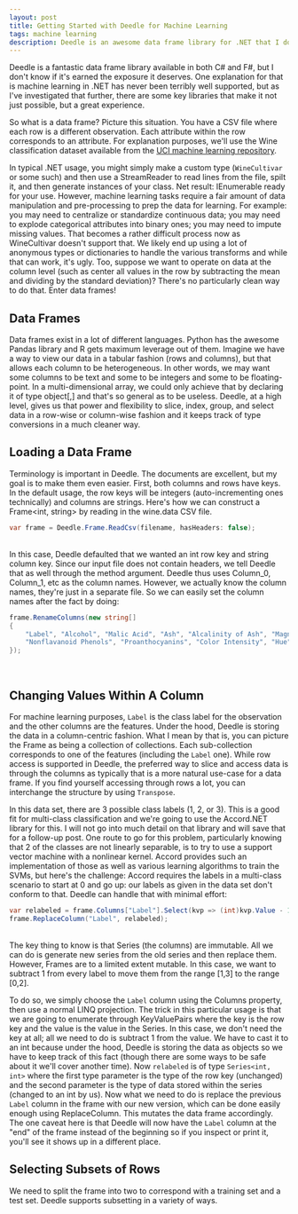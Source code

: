 ```yaml
---
layout: post
title: Getting Started with Deedle for Machine Learning
tags: machine learning
description: Deedle is an awesome data frame library for .NET that I don't think has the exposure it deserves. This post explores some of the basics of Deedle to smooth out the initial learning curve applied to a basic machine learning classification problem.
---
```

Deedle is a fantastic data frame library available in both C# and F#, but I don't know if it's earned the exposure it deserves. One explanation for that is machine learning in .NET has never been terribly well supported, but as I've investigated that further, there are some key libraries that make it not just possible, but a great experience.  

So what is a data frame? Picture this situation.  You have a CSV file where each row is a different observation.  Each attribute within the row corresponds to an attribute.  For explanation purposes, we'll use the Wine classification dataset available from the [UCI machine learning repository](http://archive.ics.uci.edu/ml/datasets/Wine).

In typical .NET usage, you might simply make a custom type (`WineCultivar` or some such) and then use a StreamReader to read lines from the file, spilt it, and then generate instances of your class.  Net result: IEnumerable<WineCultivar> ready for your use.  However, machine learning tasks require a fair amount of data manipulation and pre-processing to prep the data for learning.  For example: you may need to centralize or standardize continuous data; you may need to explode categorical attributes into binary ones; you may need to impute missing values.  That becomes a rather difficult process now as WineCultivar doesn't support that.  We likely end up using a lot of anonymous types or dictionaries to handle the various transforms and while that can work, it's ugly.  Too, suppose we want to operate on data at the column level (such as center all values in the row by subtracting the mean and dividing by the standard deviation)?  There's no particularly clean way to do that.  Enter data frames!

<h2>Data Frames</h2>

Data frames exist in a lot of different languages.  Python has the awesome Pandas library and R gets maximum leverage out of them.  Imagine we have a way to view our data in a tabular fashion (rows and columns), but that allows each column to be heterogeneous.  In other words, we may want some columns to be text and some to be integers and some to be floating-point.  In a multi-dimensional array, we could only achieve that by declaring it of type object[,] and that's so general as to be useless.  Deedle, at a high level, gives us that power and flexibility to slice, index, group, and select data in a row-wise or column-wise fashion and it keeps track of type conversions in a much cleaner way.  

<h2>Loading a Data Frame</h2>

Terminology is important in Deedle.  The documents are excellent, but my goal is to make them even easier.  First, both columns and rows have keys.  In the default usage, the row keys will be integers (auto-incrementing ones technically) and columns are strings.  Here's how we can construct a Frame<int, string> by reading in the wine.data CSV file. 
<br/>

````c#
var frame = Deedle.Frame.ReadCsv(filename, hasHeaders: false);
````

<br/>
In this case, Deedle defaulted that we wanted an int row key and string column key.  Since our input file does not contain headers, we tell Deedle that as well through the method argument.  Deedle thus uses Column_0, Column_1, etc as the column names.  However, we actually know the column names, they're just in a separate file.  So we can easily set the column names after the fact by doing:
<br/>

````c#
frame.RenameColumns(new string[]
{
    "Label", "Alcohol", "Malic Acid", "Ash", "Alcalinity of Ash", "Magnesium", "Phenols", "Flavanoids",
    "Nonflavanoid Phenols", "Proanthocyanins", "Color Intensity", "Hue", "OD280/OD315", "Proline"
});
````

<br/>
<h2>Changing Values Within A Column</h2>

For machine learning purposes, `Label` is the class label for the observation and the other columns are the features.  Under the hood, Deedle is storing the data in a column-centric fashion.  What I mean by that is, you can picture the Frame as being a collection of collections.  Each sub-collection corresponds to one of the features (including the `Label` one).  While row access is supported in Deedle, the preferred way to slice and access data is through the columns as typically that is a more natural use-case for a data frame.  If you find yourself accessing through rows a lot, you can interchange the structure by using `Transpose`.  

In this data set, there are 3 possible class labels (1, 2, or 3).  This is a good fit for multi-class classification and we're going to use the Accord.NET library for this.  I will not go into much detail on that library and will save that for a follow-up post.  One route to go for this problem, particularly knowing that 2 of the classes are not linearly separable, is to try to use a support vector machine with a nonlinear kernel.  Accord provides such an implementation of those as well as various learning algorithms to train the SVMs, but here's the challenge: Accord requires the labels in a multi-class scenario to start at 0 and go up: our labels as given in the data set don't conform to that.  Deedle can handle that with minimal effort:
<br/>

````c#
var relabeled = frame.Columns["Label"].Select(kvp => (int)kvp.Value - 1);
frame.ReplaceColumn("Label", relabeled);

````
<br/>
The key thing to know is that Series (the columns) are immutable.  All we can do is generate new series from the old series and then replace them.  However, Frames are to a limited extent mutable.  In this case, we want to subtract 1 from every label to move them from the range [1,3] to the range [0,2]. 

To do so, we simply choose the `Label` column using the Columns property, then use a normal LINQ projection.  The trick in this particular usage is that we are going to enumerate through KeyValuePairs where the key is the row key and the value is the value in the Series.  In this case, we don't need the key at all; all we need to do is subtract 1 from the value.  We have to cast it to an int because under the hood, Deedle is storing the data as objects so we have to keep track of this fact (though there are some ways to be safe about it we'll cover another time).  Now `relabeled` is of type `Series<int, int>` where the first type parameter is the type of the row key (unchanged) and the second parameter is the type of data stored within the series (changed to an int by us).  Now what we need to do is replace the previous `Label` column in the frame with our new version, which can be done easily enough using ReplaceColumn.  This mutates the data frame accordingly.  The one caveat here is that Deedle will now have the `Label` column at the "end" of the frame instead of the beginning so if you inspect or print it, you'll see it shows up in a different place. 

<h2>Selecting Subsets of Rows</h2>

We need to split the frame into two to correspond with a training set and a test set.  Deedle supports subsetting in a variety of ways. 
